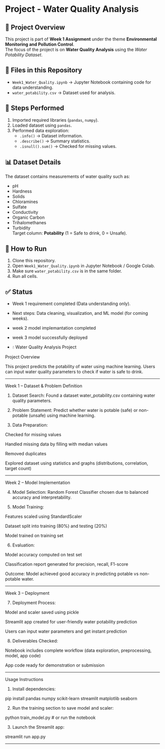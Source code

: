 # Project - Water Quality Analysis

## 📌 Project Overview
This project is part of **Week 1 Assignment** under the theme **Environmental Monitoring and Pollution Control**.  
The focus of the project is on **Water Quality Analysis** using the *Water Potability Dataset*.

## 📂 Files in this Repository
- `Week1_Water_Quality.ipynb` → Jupyter Notebook containing code for data understanding.
- `water_potability.csv` → Dataset used for analysis.

## 🧪 Steps Performed
1. Imported required libraries (`pandas`, `numpy`).
2. Loaded dataset using `pandas`.
3. Performed data exploration:
   - `.info()` → Dataset information.
   - `.describe()` → Summary statistics.
   - `.isnull().sum()` → Checked for missing values.

## 📊 Dataset Details
The dataset contains measurements of water quality such as:
- pH
- Hardness
- Solids
- Chloramines
- Sulfate
- Conductivity
- Organic Carbon
- Trihalomethanes
- Turbidity  
Target column: **Potability** (1 = Safe to drink, 0 = Unsafe).

## 🚀 How to Run
1. Clone this repository.
2. Open `Week1_Water_Quality.ipynb` in Jupyter Notebook / Google Colab.
3. Make sure `water_potability.csv` is in the same folder.
4. Run all cells.

## ✅ Status
- Week 1 requirement completed (Data understanding only).
- Next steps: Data cleaning, visualization, and ML model (for coming weeks).
- week 2 model implemantation completed
- week 3 model successfully deployed

- 💧 Water Quality Analysis Project

Project Overview

This project predicts the potability of water using machine learning. Users can input water quality parameters to check if water is safe to drink.


---

Week 1 – Dataset & Problem Definition

1. Dataset Search: Found a dataset water_potability.csv containing water quality parameters.


2. Problem Statement: Predict whether water is potable (safe) or non-potable (unsafe) using machine learning.


3. Data Preparation:

Checked for missing values

Handled missing data by filling with median values

Removed duplicates

Explored dataset using statistics and graphs (distributions, correlation, target count)





---

Week 2 – Model Implementation

4. Model Selection: Random Forest Classifier chosen due to balanced accuracy and interpretability.


5. Model Training:

Features scaled using StandardScaler

Dataset split into training (80%) and testing (20%)

Model trained on training set



6. Evaluation:

Model accuracy computed on test set

Classification report generated for precision, recall, F1-score




Outcome: Model achieved good accuracy in predicting potable vs non-potable water.


---

Week 3 – Deployment

7. Deployment Process:

Model and scaler saved using pickle

Streamlit app created for user-friendly water potability prediction

Users can input water parameters and get instant prediction



8. Deliverables Checked:

Notebook includes complete workflow (data exploration, preprocessing, model, app code)

App code ready for demonstration or submission





---

Usage Instructions

1. Install dependencies:

pip install pandas numpy scikit-learn streamlit matplotlib seaborn


2. Run the training section to save model and scaler:

python train_model.py  # or run the notebook


3. Launch the Streamlit app:

streamlit run app.py




---

